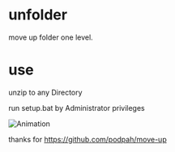 # unfolder
move up folder one level.

# use
unzip to any Directory

run setup.bat by Administrator privileges

![Animation](https://github.com/user-attachments/assets/d85cb6a1-c9ae-454b-b39e-099d1372a8fd)

thanks for https://github.com/podpah/move-up
